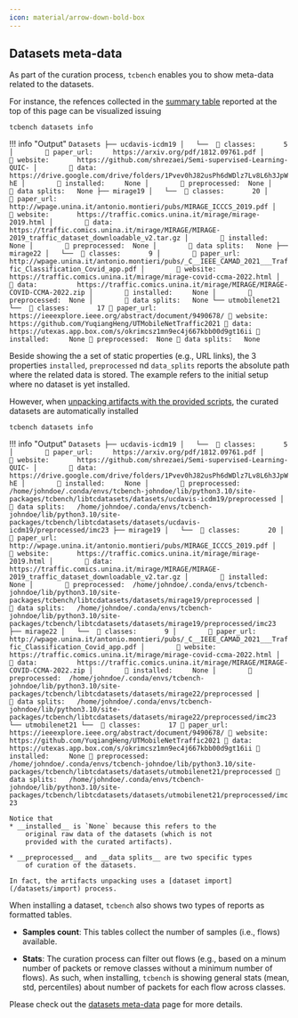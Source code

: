 ```yaml
---
icon: material/arrow-down-bold-box
---
```


## Datasets meta-data

As part of the curation process, 
`tcbench` enables you to show meta-data
related to the datasets.

For instance, the refences collected
in the [summary table](#table-datasets-properties) reported
at the top of this page
can be visualized issuing

```
tcbench datasets info
```

!!! info "Output"
	```
	Datasets
	├── ucdavis-icdm19
	│   └──  🚩 classes:       5
	│        🔗 paper_url:     https://arxiv.org/pdf/1812.09761.pdf
	│        🔗 website:       https://github.com/shrezaei/Semi-supervised-Learning-QUIC-
	│        🔗 data:          https://drive.google.com/drive/folders/1Pvev0hJ82usPh6dWDlz7Lv8L6h3JpWhE
	│        📁 installed:     None
	│        📁 preprocessed:  None
	│        📁 data splits:   None
	├── mirage19
	│   └──  🚩 classes:       20
	│        🔗 paper_url:     http://wpage.unina.it/antonio.montieri/pubs/MIRAGE_ICCCS_2019.pdf
	│        🔗 website:       https://traffic.comics.unina.it/mirage/mirage-2019.html
	│        🔗 data:          https://traffic.comics.unina.it/mirage/MIRAGE/MIRAGE-2019_traffic_dataset_downloadable_v2.tar.gz
	│        📁 installed:     None
	│        📁 preprocessed:  None
	│        📁 data splits:   None
	├── mirage22
	│   └──  🚩 classes:       9
	│        🔗 paper_url:     http://wpage.unina.it/antonio.montieri/pubs/_C__IEEE_CAMAD_2021___Traffic_Classification_Covid_app.pdf
	│        🔗 website:       https://traffic.comics.unina.it/mirage/mirage-covid-ccma-2022.html
	│        🔗 data:          https://traffic.comics.unina.it/mirage/MIRAGE/MIRAGE-COVID-CCMA-2022.zip
	│        📁 installed:     None
	│        📁 preprocessed:  None
	│        📁 data splits:   None
	└── utmobilenet21
		└──  🚩 classes:       17
			 🔗 paper_url:     https://ieeexplore.ieee.org/abstract/document/9490678/
			 🔗 website:       https://github.com/YuqiangHeng/UTMobileNetTraffic2021
			 🔗 data:          https://utexas.app.box.com/s/okrimcsz1mn9ec4j667kbb00d9gt16ii
			 📁 installed:     None
			 📁 preprocessed:  None
			 📁 data splits:   None
	```


Beside showing the a set of static properties (e.g., URL links), 
the 3 properties `installed`, `preprocessed` nd `data_splits` 
reports the absolute path where the related data is stored.
The example refers to the initial setup where no dataset is yet
installed.

However, when [unpacking artifacts with the 
provided scripts](/tcbench/artifacts/#unpack-artifacts), 
the curated datasets are automatically installed

```
tcbench datasets info
```

!!! info "Output"
	```
	Datasets
	├── ucdavis-icdm19
	│   └──  🚩 classes:       5
	│        🔗 paper_url:     https://arxiv.org/pdf/1812.09761.pdf
	│        🔗 website:       https://github.com/shrezaei/Semi-supervised-Learning-QUIC-
	│        🔗 data:          https://drive.google.com/drive/folders/1Pvev0hJ82usPh6dWDlz7Lv8L6h3JpWhE
	│        📁 installed:     None
	│        📁 preprocessed:  /home/johndoe/.conda/envs/tcbench-johndoe/lib/python3.10/site-packages/tcbench/libtcdatasets/datasets/ucdavis-icdm19/preprocessed
	│        📁 data splits:   /home/johndoe/.conda/envs/tcbench-johndoe/lib/python3.10/site-packages/tcbench/libtcdatasets/datasets/ucdavis-icdm19/preprocessed/imc23
	├── mirage19
	│   └──  🚩 classes:       20
	│        🔗 paper_url:     http://wpage.unina.it/antonio.montieri/pubs/MIRAGE_ICCCS_2019.pdf
	│        🔗 website:       https://traffic.comics.unina.it/mirage/mirage-2019.html
	│        🔗 data:          https://traffic.comics.unina.it/mirage/MIRAGE/MIRAGE-2019_traffic_dataset_downloadable_v2.tar.gz
	│        📁 installed:     None
	│        📁 preprocessed:  /home/johndoe/.conda/envs/tcbench-johndoe/lib/python3.10/site-packages/tcbench/libtcdatasets/datasets/mirage19/preprocessed
	│        📁 data splits:   /home/johndoe/.conda/envs/tcbench-johndoe/lib/python3.10/site-packages/tcbench/libtcdatasets/datasets/mirage19/preprocessed/imc23
	├── mirage22
	│   └──  🚩 classes:       9
	│        🔗 paper_url:     http://wpage.unina.it/antonio.montieri/pubs/_C__IEEE_CAMAD_2021___Traffic_Classification_Covid_app.pdf
	│        🔗 website:       https://traffic.comics.unina.it/mirage/mirage-covid-ccma-2022.html
	│        🔗 data:          https://traffic.comics.unina.it/mirage/MIRAGE/MIRAGE-COVID-CCMA-2022.zip
	│        📁 installed:     None
	│        📁 preprocessed:  /home/johndoe/.conda/envs/tcbench-johndoe/lib/python3.10/site-packages/tcbench/libtcdatasets/datasets/mirage22/preprocessed
	│        📁 data splits:   /home/johndoe/.conda/envs/tcbench-johndoe/lib/python3.10/site-packages/tcbench/libtcdatasets/datasets/mirage22/preprocessed/imc23
	└── utmobilenet21
		└──  🚩 classes:       17
			 🔗 paper_url:     https://ieeexplore.ieee.org/abstract/document/9490678/
			 🔗 website:       https://github.com/YuqiangHeng/UTMobileNetTraffic2021
			 🔗 data:          https://utexas.app.box.com/s/okrimcsz1mn9ec4j667kbb00d9gt16ii
			 📁 installed:     None
			 📁 preprocessed:  /home/johndoe/.conda/envs/tcbench-johndoe/lib/python3.10/site-packages/tcbench/libtcdatasets/datasets/utmobilenet21/preprocessed
			 📁 data splits:   /home/johndoe/.conda/envs/tcbench-johndoe/lib/python3.10/site-packages/tcbench/libtcdatasets/datasets/utmobilenet21/preprocessed/imc23
	```
	
	Notice that
	* __installed__ is `None` because this refers to the
		original raw data of the datasets (which is not
		provided with the curated artifacts).

	* __preprocessed__ and __data splits__ are two specific types
		of curation of the datasets.

	In fact, the artifacts unpacking uses a [dataset import](/datasets/import) process.


When installing a dataset, `tcbench` also
shows two types of reports as formatted tables.

* __Samples count__: This tables collect
the number of samples (i.e., flows)
available.

* __Stats__: The curation process
can filter out flows (e.g., based
on a minum number of packets
or remove classes without a minimum
number of flows). As such, when 
installing, `tcbench` is showing
general stats (mean, std, percentiles)
about number of packets
for each flow across classes.

Please check out the [datasets meta-data](/tcbench/datasets/metadata) page for more details.


